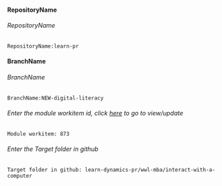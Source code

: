 #### RepositoryName	
###### RepositoryName
```
RepositoryName:learn-pr  
```

#### BranchName	
###### BranchName
```
BranchName:NEW-digital-literacy
```

###### Enter the module workitem id, click [here](https://microsoftdigitallearning.visualstudio.com/Courseware/_workitems/edit/873) to go to view/update
```
Module workitem: 873
```

###### Enter the Target folder in github
```
Target folder in github: learn-dynamics-pr/wwl-mba/interact-with-a-computer
```